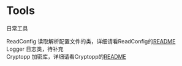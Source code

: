 # Tools
日常工具

ReadConfig 读取解析配置文件的类，详细请看ReadConfig的[README][1]  
Logger 日志类，待补充  
Cryptopp 加密库，详细请看Cryptopp的[README][3]  

[1]: https://github.com/NicoleRobin/Tools/tree/master/ReadConfig

[3]: https://github.com/NicoleRobin/Tools/tree/master/Cryptopp
